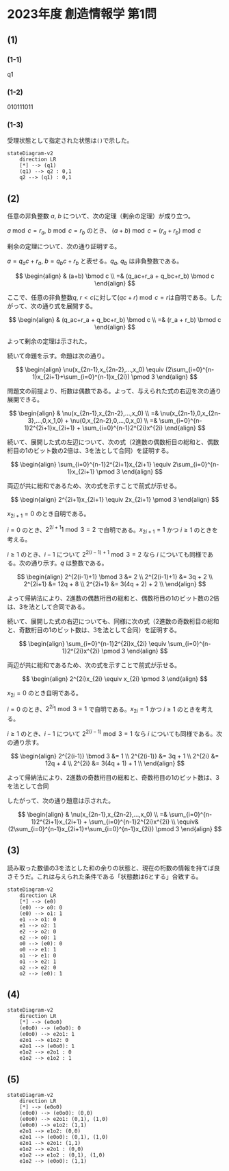# 2023年度 創造情報学 第1問

## (1)

### (1-1)

q1

### (1-2)

010111011

### (1-3)

受理状態として指定された状態は`()`で示した。

```mermaid
stateDiagram-v2
    direction LR
    [*] --> (q1)
    (q1) --> q2 : 0,1
    q2 --> (q1) : 0,1

```

## (2)

任意の非負整数 $a$, $b$ について、次の定理（剰余の定理）が成り立つ。

$a \bmod c = r_a$, $b \bmod c = r_b$ のとき、 $(a+b) \bmod c = (r_a+r_b) \bmod c$

剰余の定理について、次の通り証明する。

$a = q_ac+r_a$, $b = q_bc+r_b$ と表せる。$q_a$, $q_b$ は非負整数である。

$$
\begin{align}
& (a+b) \bmod c \\
=& (q_ac+r_a + q_bc+r_b) \bmod c
\end{align}
$$

ここで、任意の非負整数$q$, $r < c$に対して$(qc+r)\bmod c = r$は自明である。したがって、次の通り式を展開する。

$$
\begin{align}
& (q_ac+r_a + q_bc+r_b) \bmod c \\
=& (r_a + r_b) \bmod c
\end{align}
$$

よって剰余の定理は示された。

続いて命題を示す。命題は次の通り。

$$
\begin{align}
\nu(x_{2n-1},x_{2n-2},...,x_0) \equiv (2\sum_{i=0}^{n-1}x_{2i+1}+\sum_{i=0}^{n-1}x_{2i}) \pmod 3
\end{align}
$$

問題文の前提より、桁数は偶数である。よって、与えられた式の右辺を次の通り展開できる。

$$
\begin{align}
& \nu(x_{2n-1},x_{2n-2},...,x_0) \\
=& \nu(x_{2n-1},0,x_{2n-3},...,0,x_1,0) + \nu(0,x_{2n-2},0,...,0,x_0) \\
=& \sum_{i=0}^{n-1}2^{2i+1}x_{2i+1} + \sum_{i=0}^{n-1}2^{2i}x^{2i}
\end{align}
$$

続いて、展開した式の左辺について、次の式（2進数の偶数桁目の総和と、偶数桁目の1のビット数の2倍は、3を法として合同）を証明する。

$$
\begin{align}
\sum_{i=0}^{n-1}2^{2i+1}x_{2i+1} \equiv 2\sum_{i=0}^{n-1}x_{2i+1} \pmod 3
\end{align}
$$

両辺が共に総和であるため、次の式を示すことで前式が示せる。

$$
\begin{align}
2^{2i+1}x_{2i+1} \equiv 2x_{2i+1} \pmod 3
\end{align}
$$

$x_{2i+1} = 0$ のとき自明である。

$i=0$ のとき、$2^{2i+1} 1 \bmod 3 = 2$  で自明である。$x_{2i+1} = 1$ かつ $i\ge1$ のときを考える。

$i\ge1$ のとき、$i-1$ について $2^{2(i-1)+1} \bmod 3 = 2$ なら $i$ についても同様である。次の通り示す。$q$ は整数である。

$$
\begin{align}
2^{2(i-1)+1} \bmod 3 &= 2 \\
2^{2(i-1)+1} &= 3q + 2 \\
2^{2i+1} &= 12q + 8 \\
2^{2i+1} &= 3(4q + 2) + 2 \\
\end{align}
$$

よって帰納法により、2進数の偶数桁目の総和と、偶数桁目の1のビット数の2倍は、3を法として合同である。

続いて、展開した式の右辺についても、同様に次の式（2進数の奇数桁目の総和と、奇数桁目の1のビット数は、3を法として合同）を証明する。

$$
\begin{align}
\sum_{i=0}^{n-1}2^{2i}x_{2i} \equiv \sum_{i=0}^{n-1}2^{2i}x^{2i} \pmod 3
\end{align}
$$

両辺が共に総和であるため、次の式を示すことで前式が示せる。

$$
\begin{align}
2^{2i}x_{2i} \equiv x_{2i} \pmod 3
\end{align}
$$

$x_{2i} = 0$ のとき自明である。

$i=0$ のとき、$2^{2i} 1 \bmod 3 = 1$  で自明である。$x_{2i} = 1$ かつ $i\ge1$ のときを考える。

$i\ge1$ のとき、$i-1$ について $2^{2(i-1)} \bmod 3 = 1$ なら $i$ についても同様である。次の通り示す。

$$
\begin{align}
2^{2(i-1)} \bmod 3 &= 1 \\
2^{2(i-1)} &= 3q + 1 \\
2^{2i} &= 12q + 4 \\
2^{2i} &= 3(4q + 1) + 1 \\
\end{align}
$$

よって帰納法により、2進数の奇数桁目の総和と、奇数桁目の1のビット数は、3を法として合同

したがって、次の通り題意は示された。

$$
\begin{align}
& \nu(x_{2n-1},x_{2n-2},...,x_0) \\
=& \sum_{i=0}^{n-1}2^{2i+1}x_{2i+1} + \sum_{i=0}^{n-1}2^{2i}x^{2i} \\
\equiv& (2\sum_{i=0}^{n-1}x_{2i+1}+\sum_{i=0}^{n-1}x_{2i}) \pmod 3
\end{align}
$$

## (3)

読み取った数値の3を法とした和の余りの状態と、現在の桁数の情報を持てば良さそうだ。これは与えられた条件である「状態数は6とする」合致する。

```mermaid
stateDiagram-v2
    direction LR
    [*] --> (e0)
    (e0) --> o0: 0
    (e0) --> o1: 1
    e1 --> o1: 0
    e1 --> o2: 1
    e2 --> o2: 0
    e2 --> o0: 1
    o0 --> (e0): 0
    o0 --> e1: 1
    o1 --> e1: 0
    o1 --> e2: 1
    o2 --> e2: 0
    o2 --> (e0): 1
```

## (4)

```mermaid
stateDiagram-v2
    direction LR
    [*] --> (e0o0)
    (e0o0) --> (e0o0): 0
    (e0o0) --> e2o1: 1
    e2o1 --> e1o2: 0
    e2o1 --> (e0o0): 1
    e1o2 --> e2o1 : 0
    e1o2 --> e1o2 : 1
```

## (5)

```mermaid
stateDiagram-v2
    direction LR
    [*] --> (e0o0)
    (e0o0) --> (e0o0): (0,0)
    (e0o0) --> e2o1: (0,1), (1,0)
    (e0o0) --> e1o2: (1,1)
    e2o1 --> e1o2: (0,0)
    e2o1 --> (e0o0): (0,1), (1,0)
    e2o1 --> e2o1: (1,1)
    e1o2 --> e2o1 : (0,0)
    e1o2 --> e1o2 : (0,1), (1,0)
    e1o2 --> (e0o0): (1,1)
```
